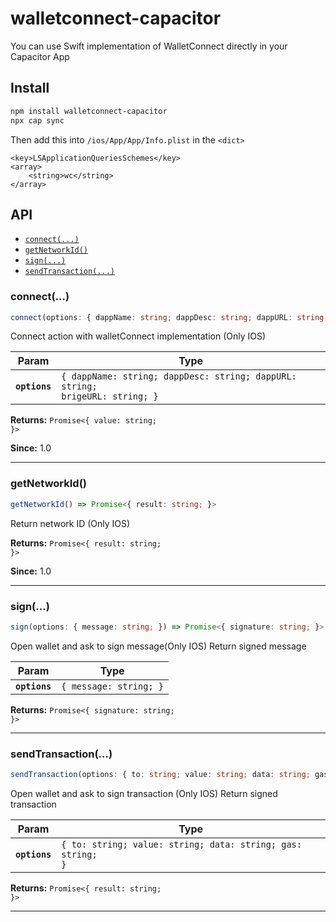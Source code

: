 # walletconnect-capacitor

You can use Swift implementation of WalletConnect directly in your Capacitor App

## Install

```bash
npm install walletconnect-capacitor
npx cap sync
```

Then add this into `/ios/App/App/Info.plist` in the `<dict>`

```
<key>LSApplicationQueriesSchemes</key>
<array>
    <string>wc</string>
</array>
```

## API

<docgen-index>

* [`connect(...)`](#connect)
* [`getNetworkId()`](#getnetworkid)
* [`sign(...)`](#sign)
* [`sendTransaction(...)`](#sendtransaction)

</docgen-index>

<docgen-api>
<!--Update the source file JSDoc comments and rerun docgen to update the docs below-->

### connect(...)

```typescript
connect(options: { dappName: string; dappDesc: string; dappURL: string; brigeURL: string; }) => Promise<{ value: string; }>
```

Connect action with walletConnect implementation (Only IOS)

| Param         | Type                                                                                    |
| ------------- | --------------------------------------------------------------------------------------- |
| **`options`** | <code>{ dappName: string; dappDesc: string; dappURL: string; brigeURL: string; }</code> |

**Returns:** <code>Promise&lt;{ value: string; }&gt;</code>

**Since:** 1.0

--------------------


### getNetworkId()

```typescript
getNetworkId() => Promise<{ result: string; }>
```

Return network ID (Only IOS)

**Returns:** <code>Promise&lt;{ result: string; }&gt;</code>

**Since:** 1.0

--------------------


### sign(...)

```typescript
sign(options: { message: string; }) => Promise<{ signature: string; }>
```

Open wallet and ask to sign message(Only IOS)
Return signed message

| Param         | Type                              |
| ------------- | --------------------------------- |
| **`options`** | <code>{ message: string; }</code> |

**Returns:** <code>Promise&lt;{ signature: string; }&gt;</code>

--------------------


### sendTransaction(...)

```typescript
sendTransaction(options: { to: string; value: string; data: string; gas: string; }) => Promise<{ result: string; }>
```

Open wallet and ask to sign transaction (Only IOS)
Return signed transaction

| Param         | Type                                                                   |
| ------------- | ---------------------------------------------------------------------- |
| **`options`** | <code>{ to: string; value: string; data: string; gas: string; }</code> |

**Returns:** <code>Promise&lt;{ result: string; }&gt;</code>

--------------------

</docgen-api>
